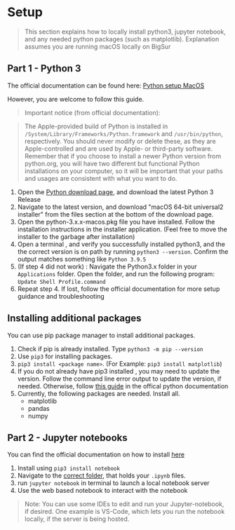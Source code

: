 # Setup

>This section explains how to locally install python3, jupyter notebook, and any needed python packages (such as matplotlib). Explanation assumes you are running macOS locally on BigSur
## Part 1 - Python 3
The official documentation can be found here:  [Python setup MacOS](https://docs.python.org/3/using/mac.html)

However, you are welcome to follow this guide.
> Important notice (from official documentation): 

> The Apple-provided build of Python is installed in `/System/Library/Frameworks/Python.framework` and `/usr/bin/python`, respectively. You should never modify or delete these, as they are Apple-controlled and are used by Apple- or third-party software. Remember that if you choose to install a newer Python version from python.org, you will have two different but functional Python installations on your computer, so it will be important that your paths and usages are consistent with what you want to do.

1. Open the [Python download page](https://www.python.org/downloads/mac-osx/), and download the latest Python 3 Release
2. Navigate to the latest version, and download "macOS 64-bit universal2 installer" from the files section at the bottom of the download page.
3. Open the python-3.x.x-macos.pkg file you have installed. Follow the installation instructions in the installer application. (Feel free to move the installer to the garbage after installation)
4. Open a terminal , and verify you successfully installed python3, and the the correct version is on path by running `python3 --version`. Confirm the output matches something like `Python 3.9.5`
5. (If step 4 did not work) : Navigate the Python3.x folder in your `Applications` folder. Open the folder, and run the following program: `Update Shell Profile.command`
6. Repeat step 4. If lost, follow the official documentation for more setup guidance and troubleshooting

## Installing additional packages
You can use pip package manager to install additional packages.
1. Check if pip is already installed. Type `python3 -m pip --version`
2. Use `pip3` for installing packages. 
3. `pip3 install <package name>`. 
(For Example: `pip3 install matplotlib`)
4. If you do not already have pip3 installed , you may need to update the version. Follow the command line error output to update the version, if needed. Otherwise, follow [this guide](https://packaging.python.org/tutorials/installing-packages/) in the offical python documentation 
5. Currently, the following packages are needed. Install all.
    - matplotlib 
    - pandas
    - numpy


## Part 2 - Jupyter notebooks
You can find the official documentation on how to install [here](https://jupyter.org/install)

1. Install using `pip3 install notebook`
2. Navigate to the [correct folder](https://github.pie.apple.com/ellis-brown/gc-analysis/tree/main/Jupyter-everything), that holds your `.ipynb` files. 
3. run `jupyter notebook` in terminal to launch a local notebook server
4. Use the web based notebook to interact with the notebook
> Note: You can use some IDEs to edit and run your Jupyter-notebook, if desired. One example is VS-Code, which lets you run the notebook locally, if the server is being hosted.